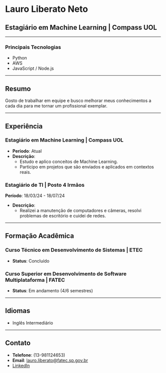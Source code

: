 # Lauro Liberato Neto

## Estagiário em Machine Learning | Compass UOL

---

### Principais Tecnologias
- Python
- AWS
- JavaScript / Node.js

---

## Resumo

Gosto de trabalhar em equipe e busco melhorar meus conhecimentos a cada dia para me tornar um profissional exemplar.

---

## Experiência

### Estagiário em Machine Learning | Compass UOL
- **Período**: Atual
- **Descrição**:
  - Estudo e aplico conceitos de Machine Learning.
  - Participo em projetos que são enviados e aplicados em contextos reais.

### Estagiário de TI | Posto 4 Irmãos
  **Período**: 18/03/24 - 18/07/24
- **Descrição**:
  - Realizei a manutenção de computadores e câmeras, resolvi problemas de escritório e cuidei de redes.

---

## Formação Acadêmica

### Curso Técnico em Desenvolvimento de Sistemas | ETEC
- **Status**: Concluído

### Curso Superior em Desenvolvimento de Software Multiplataforma | FATEC
- **Status**: Em andamento (4/6 semestres)

---

## Idiomas
- Inglês Intermediário

---

## Contato
- **Telefone**: (13-981124653)
- **Email**: lauro.liberato@fatec.sp.gov.br
- [LinkedIn](https://www.linkedin.com/in/lauro-l-neto/)
